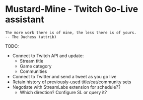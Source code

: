 Mustard-Mine - Twitch Go-Live assistant
=======================================

    The more work there is of mine, the less there is of yours.
    -- The Duchess (attrib)

TODO:

* Connect to Twitch API and update:
  - Stream title
  - Game category
  - Communities
* Connect to Twitter and send a tweet as you go live
* Retain history of previously-used title/cat/community sets
* Negotiate with StreamLabs extension for schedule??
  - Which direction? Configure SL or query it?
